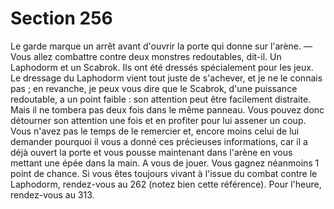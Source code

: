 # Section 256

Le garde marque un arrêt avant d'ouvrir la porte qui donne sur 
l'arène. 
— Vous allez combattre contre deux monstres redoutables, dit-il. 
Un Laphodorm et un Scabrok. Ils ont été dressés spécialement 
pour les jeux. Le dressage du Laphodorm vient tout juste de 
s'achever, et je ne le connais pas ; en revanche, je peux vous dire 
que le Scabrok, d'une puissance redoutable, a un point faible : 
son attention peut être facilement distraite. Mais il ne tombera 
pas deux fois dans le même panneau. Vous pouvez donc 
détourner son attention une fois et en profiter pour lui assener 
un coup. 
Vous n'avez pas le temps de le remercier et, encore moins celui 
de lui demander pourquoi il vous a donné ces précieuses 
informations, car il a déjà ouvert la porte et vous pousse 
maintenant dans l'arène en vous mettant une épée dans la main. 
A vous de jouer. Vous gagnez néanmoins 1 point de chance. Si 
vous êtes toujours vivant à l'issue du combat contre le 
Laphodorm, rendez-vous au 262 (notez bien cette référence). 
Pour l'heure, rendez-vous au 313.